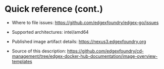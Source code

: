 # Quick reference (cont.)

- Where to file issues: <https://github.com/edgexfoundry/edgex-go/issues>

- Supported architectures: intel/amd64

- Published image artifact details: <https://nexus3.edgexfoundry.org>

- Source of this description: <https://github.com/edgexfoundry/cd-management/tree/edgex-docker-hub-documentation/image-overview-templates>